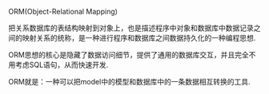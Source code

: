 <!--
 * @Description: 
 * @Version: 1.0
 * @Author: DaLao
 * @Email: dalao_li@163.com
 * @Date: 2021-10-06 13:11:32
 * @LastEditors: DaLao
 * @LastEditTime: 2021-10-07 16:07:19
-->

ORM(Object-Relational Mapping) 

把关系数据库的表结构映射到对象上，也是描述程序中对象和数据库中数据记录之间的映射关系的统称，是一种进行程序和数据库之间数据持久化的一种编程思想.

ORM思想的核心是隐藏了数据访问细节，提供了通用的数据库交互，并且完全不用考虑SQL语句，从而快速开发.

ORM就是：一种可以把model中的模型和数据库中的一条数据相互转换的工具.